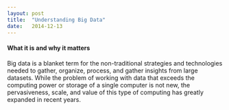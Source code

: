 ```yaml
---
layout: post
title:  "Understanding Big Data"
date:   2014-12-13
---
```


<p class="intro">
<h4>What it is and why it matters</h4>
<span class="dropcap">B</span>ig data is a blanket term for the non-traditional strategies and technologies needed to gather, organize, process, and gather insights from large datasets. While the problem of working with data that exceeds the computing power or storage of a single computer is not new, the pervasiveness, scale, and value of this type of computing has greatly expanded in recent years.</p>
